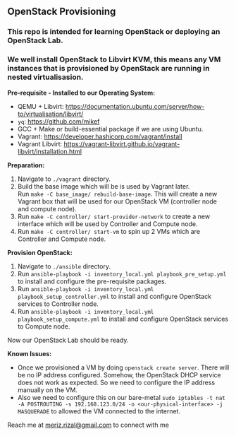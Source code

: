 ## OpenStack Provisioning

### This repo is intended for learning OpenStack or deploying an OpenStack Lab.
### We well install OpenStack to Libvirt KVM, this means any VM instances that is provisioned by OpenStack are running in nested virtualisasion.

**Pre-requisite - Installed to our Operating System:**
- QEMU + Libvirt: https://documentation.ubuntu.com/server/how-to/virtualisation/libvirt/
- `yq`: https://github.com/mikef
- GCC + Make or build-essential package if we are using Ubuntu.
- Vagrant: https://developer.hashicorp.com/vagrant/install
- Vagrant Libvirt: https://vagrant-libvirt.github.io/vagrant-libvirt/installation.html


**Preparation:**
1. Navigate to `./vagrant` directory.
2. Build the base image which will be is used by Vagrant later.<br>
Run `make -C base_image/ rebuild-base-image`. This will create a new Vagrant box that will be used for our OpenStack VM (controller node and compute node).
3. Run `make -C controller/ start-provider-network` to create a new interface which will be used by Controller and Compute node.
4. Run `make -C controller/ start-vm` to spin up 2 VMs which are Controller and Compute node.

**Provision OpenStack:**
1. Navigate to `./ansible` directory.
2. Run `ansible-playbook -i inventory_local.yml playbook_pre_setup.yml` to install and configure the pre-requisite packages.
3. Run `ansible-playbook -i inventory_local.yml playbook_setup_controller.yml` to install and configure OpenStack services to Controller node.
4. Run `ansible-playbook -i inventory_local.yml playbook_setup_compute.yml` to install and configure OpenStack services to Compute node.

Now our OpenStack Lab should be ready.

**Known Issues:**
- Once we provisioned a VM by doing `openstack create server`. There will be no IP address configured. Somehow, the OpenStack DHCP service does not work as expected. So we need to configure the IP address manually on the VM.
- Also we need to configure this on our bare-metal `sudo iptables -t nat -A POSTROUTING -s 192.168.123.0/24 -o <our-physical-interface> -j MASQUERADE` to allowed the VM connected to the internet.

Reach me at meriz.rizal@gmail.com to connect with me